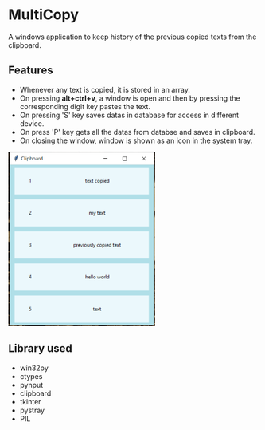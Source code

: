 # MultiCopy
A windows application to keep history of the previous copied texts from the clipboard.

## Features
* Whenever any text is copied, it is stored in an array.
* On pressing <b>alt+ctrl+v</b>, a window is open and then by pressing the corresponding digit key pastes the text.
* On pressing 'S' key saves datas in database for access in different device.
* On press 'P' key gets all the datas from databse and saves in clipboard.
* On closing the window, window is shown as an icon in the system tray.

<img src="https://github.com/sawarni99/MultiCopy/blob/master/images/image1.PNG" height="350px"/>

## Library used
* win32py
* ctypes
* pynput
* clipboard
* tkinter
* pystray
* PIL
